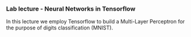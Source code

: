 ### Lab lecture - Neural Networks in Tensorflow
In this lecture we employ Tensorflow to build a Multi-Layer Perceptron
for the purpose of digits classification (MNIST).
